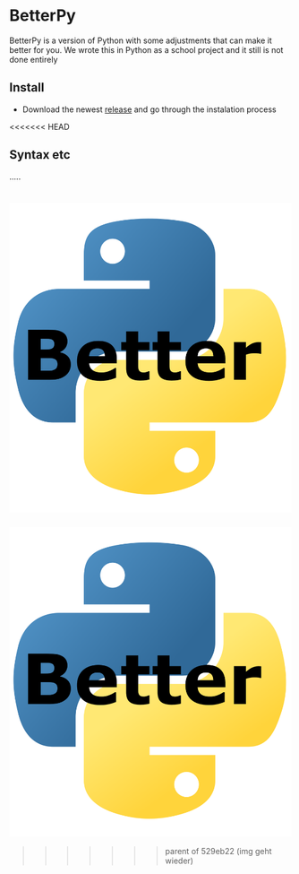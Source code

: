 # BetterPy
BetterPy is a version of Python with some adjustments that can make it better for you. We wrote this in Python as a school project and it still is not done entirely

## Install
- Download the newest [release](https://sillycode.tech/software?Desktop:BetterPy) and go through the instalation process

<<<<<<< HEAD
## Syntax etc
.....

![img.png](BetterPy.png)
=======
![img.png](img.png)
>>>>>>> parent of 529eb22 (img geht wieder)
